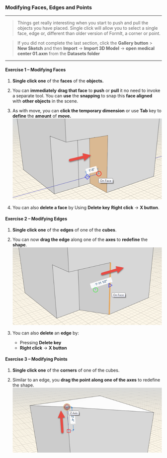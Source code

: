 ### Modifying Faces, Edges and Points
---

> Things get really interesting when you start to push and pull the
objects you have placed. Single click will allow you to select a single
face, edge or, different than older version of FormIt, a corner or
point. 

>If you did not complete the last section, click the **Gallery button**
&gt; **New Sketch** and then **Import** -&gt; **Import 3D Model** -&gt;
**open** **medical center 01.axm** from the **Datasets folder**

---

#### Exercise 1 – Modifying Faces

1. **Single click one** of the **faces** of the **objects.**

2. You can **immediately** **drag that face** to **push** or **pull** it no need to invoke a separate tool. You can **use** the **snapping** to snap this **face aligned** with **other objects** in the scene.

3. As with move, you can **click the temporary dimension** or use **Tab**
key to **define** the **amount** of **move.**
![](./images/b61b2045-21a9-434b-b806-6cfa16e94fdd.png)
4. You can also **delete a face** by Using **Delete key** **Right click** -&gt; **X button**.

#### Exercise 2 – Modifying Edges

1. **Single click one** of the **edges** of one of the **cubes**.

2. You can now **drag the edge** along one of the **axes** to **redefine** the **shape**.
![](./images/934b206f-0d73-4530-b89f-e9b0181e2a55.png)

3. You can also **delete** an **edge** by:
    - Pressing **Delete key**
    - **Right click** -&gt; **X button**

#### Exercise 3 – Modifying Points

1. **Single click one** of the **corners** of one of the cubes.

2. Similar to an edge, you **drag the point along one of the axes** to
redefine the shape. ![](./images/439874f1-e07d-4d45-9574-f52ce2761536.png)

